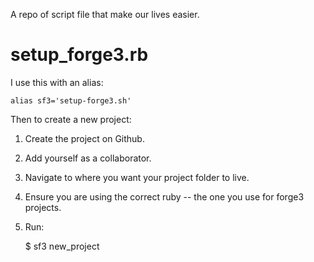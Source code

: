 A repo of script file that make our lives easier.

setup_forge3.rb
===============

I use this with an alias:

    alias sf3='setup-forge3.sh'

Then to create a new project:

1. Create the project on Github.
2. Add yourself as a collaborator.
3. Navigate to where you want your project folder to live.
4. Ensure you are using the correct ruby -- the one you use for forge3 projects.
5. Run:


    $ sf3 new_project